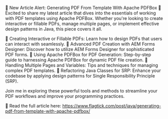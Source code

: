 🚀 New Article Alert: Generating PDF From Template With Apache PDFBox 📄
Excited to share my latest article that dives into the essentials of working with PDF templates using Apache PDFBox. Whether you're looking to create interactive or fillable PDFs, manage multiple pages, or implement effective design patterns in Java, this piece covers it all.

🔹 Creating Interactive or Fillable PDFs: Learn how to design PDFs that users can interact with seamlessly.
🔹 Advanced PDF Creation with AEM Forms Designer: Discover how to utilize AEM Forms Designer for sophisticated PDF forms.
🔹 Using Apache PDFBox for PDF Generation: Step-by-step guide to harnessing Apache PDFBox for dynamic PDF file creation.
🔹 Handling Multiple Pages and Variables: Tips and techniques for managing complex PDF templates.
🔹 Refactoring Java Classes for SRP: Enhance your codebase by applying design patterns for Single Responsibility Principle (SRP).

Join me in exploring these powerful tools and methods to streamline your PDF workflows and improve your programming practices.

📖 Read the full article here: https://www.flagtick.com/post/java/generating-pdf-from-template-with-apache-pdfbox/
